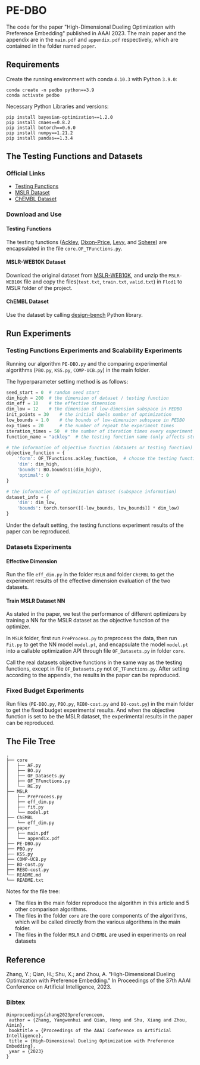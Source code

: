 # PE-DBO

The code for the paper "High-Dimensional Dueling Optimization with Preference Embedding" published in AAAI 2023. 
The main paper and the appendix are in the `main.pdf` and `appendix.pdf` respectively, which are contained in the folder named `paper`.

## Requirements

Create the running environment with conda `4.10.3` with Python `3.9.0`: 

```shell
conda create -n pedbo python==3.9
conda activate pedbo
```

Necessary Python Libraries and versions: 

```shell
pip install bayesian-optimization==1.2.0
pip install cmaes==0.8.2
pip install botorch==0.6.0
pip install numpy==1.21.2
pip install pandas==1.3.4
```

## The Testing Functions and Datasets

### Official Links

- [Testing Functions](http://www.sfu.ca/~ssurjano/optimization.html)
- [MSLR Dataset](https://www.microsoft.com/en-us/research/project/mslr/)
- [ChEMBL Dataset](https://www.ebi.ac.uk/chembl/)

### Download and Use

#### Testing Functions

The testing functions ([Ackley](http://www.sfu.ca/~ssurjano/ackley.html),
[Dixon-Price](http://www.sfu.ca/~ssurjano/dixonpr.html),
[Levy](http://www.sfu.ca/~ssurjano/levy.html), and
[Sphere](http://www.sfu.ca/~ssurjano/spheref.html)) are encapsulated 
in the file `core.OF_TFunctions.py`. 

#### MSLR-WEB10K Dataset

Download the original dataset from [MSLR-WEB10K](https://1drv.ms/u/s!AtsMfWUz5l8nbOIoJ6Ks0bEMp78), 
and unzip the `MSLR-WEB10K` file and copy the files(`test.txt`, 
`train.txt`, `valid.txt`) in `Flod1` to MSLR folder of the project. 

#### ChEMBL Dataset

Use the dataset by calling
[design-bench](https://github.com/brandontrabucco/design-bench) 
Python library.

## Run Experiments

### Testing Functions Experiments and Scalability Experiments

Running our algorithm `PE-DBO.py` and the comparing experimental algorithms
(`PBO.py`, `KSS.py`, `COMP-UCB.py`) in the main folder. 

The hyperparameter setting method is as follows: 

```python
seed_start = 0  # random seed start
dim_high = 200  # the dimension of dataset / testing function
dim_eff = 10    # the effective dimension
dim_low = 12    # the dimension of low-dimension subspace in PEDBO
init_points = 30    # the initial duels number of optimization
low_bounds = 1.0    # the bounds of low-dimension subspace in PEDBO
exp_times = 20      # the number of repeat the experiment times
iteration_times = 50  # the number of iteration times every experiment
function_name = "ackley"  # the testing function name (only affects storage)

# the information of objective function (datasets or testing function)
objective_function = {
    'form': OF_TFunctions.ackley_function,  # choose the testing function
    'dim': dim_high,
    'bounds': BO.bounds11(dim_high),
    'optimal': 0
}

# the information of optimization dataset (subspace information)
dataset_info = {
    'dim': dim_low,
    'bounds': torch.tensor([[-low_bounds, low_bounds]] * dim_low)
}
```

Under the default setting, the testing functions experiment results of the paper 
can be reproduced. 

### Datasets Experiments

#### Effective Dimension

Run the file `eff_dim.py` in the folder `MSLR` and folder `ChEMBL` to get 
the experiment results of the effective dimension evaluation 
of the two datasets.

#### Train MSLR Dataset NN

As stated in the paper, we test the performance of different optimizers 
by training a NN for the MSLR dataset as the objective function of the 
optimizer. 

In `MSLR` folder, first run `PreProcess.py` to preprocess the data, then 
run `Fit.py` to get the NN model `model.pt`, 
and encapsulate the model `model.pt` into a callable optimization API 
through file `OF_Datasets.py` in folder `core`.

Call the real datasets objective functions in the same way as the testing
functions, except in file `OF_Datasets.py` not `OF_TFunctions.py`. 
After setting according to the appendix, the results in the paper 
can be reproduced. 

### Fixed Budget Experiments

Run files (`PE-DBO.py`, `PBO.py`, `REBO-cost.py` and `BO-cost.py`)
in the main folder to get the fixed budget experimental results. 
And when the objective function is set to be the MSLR dataset, 
the experimental results in the paper can be reproduced.

## The File Tree

```shell
.
├── core
│   ├── AF.py
│   ├── BO.py
│   ├── OF_Datasets.py
│   ├── OF_TFunctions.py
│   └── RE.py
├── MSLR
│   ├── PreProcess.py
│   ├── eff_dim.py
│   ├── fit.py
│   └── model.pt
├── ChEMBL
│   └── eff_dim.py
├── paper
│   ├── main.pdf
│   └── appendix.pdf
├── PE-DBO.py
├── PBO.py
├── KSS.py
├── COMP-UCB.py
├── BO-cost.py
├── REBO-cost.py
└── README.md
└── README.txt
```

Notes for the file tree:
- The files in the main folder reproduce the algorithm in this article and 5 other
comparison algorithms.
- The files in the folder `core` are the core components of the algorithms, 
which will be called directly from the various algorithms in the main folder.
- The files in the folder `MSLR` and `ChEMBL` are used in 
experiments on real datasets

## Reference
Zhang, Y.; Qian, H.; Shu, X.; and Zhou, A. "High-Dimensional Dueling Optimization with Preference Embedding." In Proceedings of 
the 37th AAAI Conference on Artificial Intelligence, 2023.
### Bibtex
```shell
@inproceedings{zhang2023preferenceem,
 author = {Zhang, Yangwenhui and Qian, Hong and Shu, Xiang and Zhou, Aimin},
 booktitle = {Proceedings of the AAAI Conference on Artificial Intelligence},
 title = {High-Dimensional Dueling Optimization with Preference Embedding},
 year = {2023}
}
```
